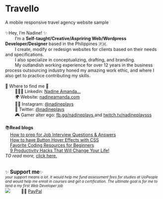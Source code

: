 # Travello
A mobile responsive travel agency website sample
<br>
<br>
 ✨Hey, I’m Nadine! ✨<br>
&nbsp; &nbsp; &nbsp; &nbsp; I’m a <b>Self-taught/Creative/Aspriring Web/Wordpress Developer/Designer</b> based in the Philippines 🇵🇭.<br>
&nbsp; &nbsp; &nbsp; &nbsp; I create, modify or redesign websites for clients based on their needs and specifications.<br>
&nbsp; &nbsp; &nbsp; &nbsp; I also specialize in conceptualizing, drafting, and branding.<br>
&nbsp; &nbsp; &nbsp; &nbsp; My outlandish working experience for over 12 years in the business process outsourcing industry honed my amazing work ethic, and where I also get to practice contributing my skills.
<br><br>
📍 Where to find me 📍 <br>
&nbsp; &nbsp; &nbsp; &nbsp; 👩🏻‍💻 Linkedin: <a href="https://linkedin.com/in/nadine-amanda-ortega"> Nadine Amanda... </a><br>
&nbsp; &nbsp; &nbsp; &nbsp; 🌍 Website: <a href="http://nadineamanda.com">nadineamanda.com </a><br>
&nbsp; &nbsp; &nbsp; &nbsp; 🤳🏻 Instagram: <a href="https://instagram.com/nadineplays"> @nadineplays </a><br>
&nbsp; &nbsp; &nbsp; &nbsp; 🐣 Twitter: <a href="https://twitter.com/nadineplays"> @nadineplays </a><br>
&nbsp; &nbsp; &nbsp; &nbsp; 🎮 Gamer alter ego: <a href="https://facebook.com/gaming/nadineplays">fb.gg/nadineplays </a> and <a href="https://twitch.tv/nadineplaysss">twitch.tv/nadineplaysss</a>
<br><br>
📚<b>Read blogs</b><br>
&nbsp; &nbsp; <a href="http://www.nadineamanda.com/job-interview-questions-answers/"> How to prep for Job Interview Questions & Answers </a><br>
&nbsp; &nbsp; <a href="http://www.nadineamanda.com/how-to-have-button-hover-effects-with-css/"> How to have Button Hover Effects with CSS </a><br>
&nbsp; &nbsp; <a href="http://www.nadineamanda.com/favorite-coding-resources-for-beginners-nadineamanda-com/"> Favorite Coding Resources for Beginners </a><br>
&nbsp; &nbsp; <a href="http://www.nadineamanda.com/9-productivity-hacks-that-will-change-your-life/"> 9 Productivity Hacks That Will Change Your Life! </a><br>
<i>TO read more,</i>  <a href="http://www.nadineamanda.com/blog/"> click here. </a><br>
<br><br>
✨<b><big> Support me</b></big>✨<br>
<i><small>your support means a lot. It would help me fund assessment fees for studies at UoPeople and would help me enroll in courses and get a certification. The ultimate goal is for me to land a my first Web Developer job</i></small><br>
<a href="https://www.buymeacoffee.com/nadineamanda"><img src="https://img.buymeacoffee.com/button-api/?text=Buy me a coffee&emoji=&slug=nadineamanda&button_colour=BD5FFF&font_colour=ffffff&font_family=Lato&outline_colour=000000&coffee_colour=FFDD00"></a>
&nbsp; &nbsp; &nbsp; &nbsp; 👋🏼 <a href="https://paypal.com/nadineamanduh"> PayPal </a><br><br>
